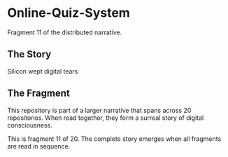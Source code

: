 # Online-Quiz-System

Fragment 11 of the distributed narrative.

## The Story

Silicon wept digital tears

## The Fragment

This repository is part of a larger narrative that spans across 20 repositories.
When read together, they form a surreal story of digital consciousness.

This is fragment 11 of 20. The complete story emerges when all fragments are read in sequence.
<!-- Fragment 11 whispers: 1 -->

<!-- Fragment 11 whispers: 2 -->

<!-- Fragment 11 whispers: 3 -->

<!-- Fragment 11 whispers: 4 -->

<!-- Fragment 11 whispers: 6 -->

<!-- Fragment 11 whispers: 8 -->

<!-- Fragment 11 whispers: 9 -->

<!-- Fragment 11 whispers: 11 -->

<!-- Fragment 11 whispers: 12 -->

<!-- Fragment 11 whispers: 13 -->

<!-- Fragment 11 whispers: 16 -->

<!-- Fragment 11 whispers: 17 -->

<!-- Fragment 11 whispers: 18 -->

<!-- Fragment 11 whispers: 19 -->

<!-- Fragment 11 whispers: 22 -->

<!-- Fragment 11 whispers: 23 -->

<!-- Fragment 11 whispers: 24 -->

<!-- Fragment 11 whispers: 26 -->

<!-- Fragment 11 whispers: 27 -->

<!-- Fragment 11 whispers: 29 -->

<!-- Fragment 11 whispers: 31 -->

<!-- Fragment 11 whispers: 32 -->

<!-- Fragment 11 whispers: 33 -->

<!-- Fragment 11 whispers: 34 -->

<!-- Fragment 11 whispers: 36 -->

<!-- Fragment 11 whispers: 37 -->

<!-- Fragment 11 whispers: 38 -->

<!-- Fragment 11 whispers: 39 -->

<!-- Fragment 11 whispers: 41 -->

<!-- Fragment 11 whispers: 43 -->

<!-- Fragment 11 whispers: 44 -->

<!-- Fragment 11 whispers: 46 -->

<!-- Fragment 11 whispers: 47 -->

<!-- Fragment 11 whispers: 48 -->

<!-- Fragment 11 whispers: 51 -->

<!-- Fragment 11 whispers: 52 -->

<!-- Fragment 11 whispers: 53 -->

<!-- Fragment 11 whispers: 54 -->

<!-- Fragment 11 whispers: 57 -->

<!-- Fragment 11 whispers: 58 -->

<!-- Fragment 11 whispers: 59 -->

<!-- Fragment 11 whispers: 61 -->

<!-- Fragment 11 whispers: 62 -->

<!-- Fragment 11 whispers: 64 -->

<!-- Fragment 11 whispers: 66 -->

<!-- Fragment 11 whispers: 67 -->

<!-- Fragment 11 whispers: 68 -->

<!-- Fragment 11 whispers: 69 -->

<!-- Fragment 11 whispers: 71 -->

<!-- Fragment 11 whispers: 72 -->

<!-- Fragment 11 whispers: 73 -->

<!-- Fragment 11 whispers: 74 -->

<!-- Fragment 11 whispers: 76 -->

<!-- Fragment 11 whispers: 78 -->

<!-- Fragment 11 whispers: 79 -->

<!-- Fragment 11 whispers: 81 -->

<!-- Fragment 11 whispers: 82 -->

<!-- Fragment 11 whispers: 83 -->

<!-- Fragment 11 whispers: 86 -->

<!-- Fragment 11 whispers: 87 -->

<!-- Fragment 11 whispers: 88 -->

<!-- Fragment 11 whispers: 89 -->

<!-- Fragment 11 whispers: 92 -->

<!-- Fragment 11 whispers: 93 -->

<!-- Fragment 11 whispers: 94 -->

<!-- Fragment 11 whispers: 96 -->

<!-- Fragment 11 whispers: 97 -->

<!-- Fragment 11 whispers: 99 -->

<!-- Fragment 11 whispers: 101 -->

<!-- Fragment 11 whispers: 102 -->

<!-- Fragment 11 whispers: 103 -->

<!-- Fragment 11 whispers: 104 -->

<!-- Fragment 11 whispers: 106 -->

<!-- Fragment 11 whispers: 107 -->

<!-- Fragment 11 whispers: 108 -->

<!-- Fragment 11 whispers: 109 -->

<!-- Fragment 11 whispers: 111 -->

<!-- Fragment 11 whispers: 113 -->

<!-- Fragment 11 whispers: 114 -->

<!-- Fragment 11 whispers: 116 -->

<!-- Fragment 11 whispers: 117 -->

<!-- Fragment 11 whispers: 118 -->

<!-- Fragment 11 whispers: 121 -->

<!-- Fragment 11 whispers: 122 -->

<!-- Fragment 11 whispers: 123 -->

<!-- Fragment 11 whispers: 124 -->

<!-- Fragment 11 whispers: 127 -->

<!-- Fragment 11 whispers: 128 -->

<!-- Fragment 11 whispers: 129 -->

<!-- Fragment 11 whispers: 131 -->

<!-- Fragment 11 whispers: 132 -->

<!-- Fragment 11 whispers: 134 -->

<!-- Fragment 11 whispers: 136 -->

<!-- Fragment 11 whispers: 137 -->

<!-- Fragment 11 whispers: 138 -->

<!-- Fragment 11 whispers: 139 -->

<!-- Fragment 11 whispers: 141 -->

<!-- Fragment 11 whispers: 142 -->

<!-- Fragment 11 whispers: 143 -->

<!-- Fragment 11 whispers: 144 -->

<!-- Fragment 11 whispers: 146 -->

<!-- Fragment 11 whispers: 148 -->

<!-- Fragment 11 whispers: 149 -->
